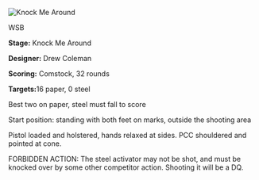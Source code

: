 ![Knock Me Around](https://github.com/bagellord/USPSA-Stages/blob/master/31%2B%20rounds/Knock%20Me%20Around%20-%2032%20Rounds%20-%20Comstock/Knock%20Me%20Around.png)

WSB

<b>Stage:</b> Knock Me Around

<b>Designer:</b> Drew Coleman

<b>Scoring:</b> Comstock, 32 rounds

<b>Targets:</b>16 paper, 0 steel

Best two on paper, steel must fall to score

Start position: standing with both feet on marks, outside the shooting area

Pistol loaded and holstered, hands relaxed at sides. PCC shouldered and pointed at cone.

FORBIDDEN ACTION: The steel activator may not be shot, and must be knocked over by some other competitor action. Shooting it will be a DQ.
